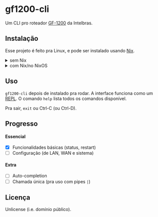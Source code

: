 # gf1200-cli
Um CLI pro roteador [GF-1200](https://www.intelbras.com/pt-br/roteador-wi-fi-5-ac-1200-com-porta-internet-giga-e-lan-fast-wi-force-gf-1200) da Intelbras.

## Instalação
Esse projeto é feito pra Linux, e pode ser instalado usando
[Nix](https://nixos.org/).

<details>
<summary>sem Nix</summary>

Com [Rust](http://rust-lang.org/), `pkg-config` e `openssl` instalados,

1. Clone o projeto.
2. Na pasta do projeto, `cargo install --path .` pra instalar no perfil atual.

...et voilà.
</details>

<details>
<summary>com Nix/no NixOS</summary>

Esse projeto é um flake, podendo ser consumido de várias formas (rodado sem instalar com `nix run`,
instalado impuramente com `nix install`, etc.).
O pacote é exposto como `packages.${system}.default`.

Por exemplo, pra instalar declarativamente num NixOS (`x86_64-linux` ou `aarch64`):
```nix
# flake.nix
{
    inputs.gf1200-cli.url = "github:hexentia/gf1200-cli";
    # ...
}
```

```nix
# configuration.nix (ou outro arquivo)
{ inputs, system, ... }: {
    environment.systemPackages = [
        inputs.gf1200-cli.packages.${system}.default
    ];
    # ...
}
```
</details>


## Uso
`gf1200-cli` depois de instalado pra rodar. 
A interface funciona como um [REPL](https://pt.wikipedia.org/wiki/REPL). O comando `help`
lista todos os comandos disponível.

Pra sair, `exit` ou Ctrl-C (ou Ctrl-D).

## Progresso
#### Essencial
- [x] Funcionalidades básicas (status, restart)
- [ ] Configuração (de LAN, WAN e sistema)

#### Extra
- [ ] Auto-completion
- [ ] Chamada única (pra uso com pipes `|`)

## Licença
Unlicense (i.e. domínio público).

